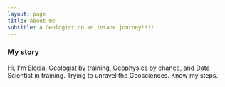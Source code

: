 ```yaml
---
layout: page
title: About me
subtitle: A Geologist on an insane journey!!!!
---
```


### My story
Hi, I'm Eloísa. Geologist by training, Geophysics by chance, and Data Scientist in training. Trying to unravel the Geosciences. Know my steps.
